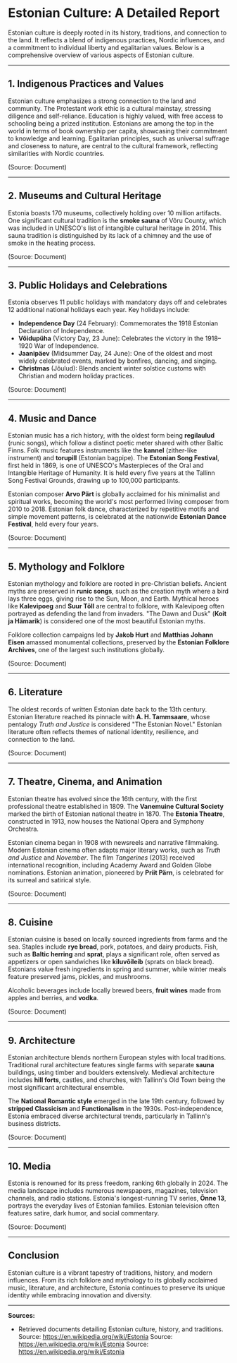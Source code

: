 # Estonian Culture: A Detailed Report

Estonian culture is deeply rooted in its history, traditions, and connection to the land. It reflects a blend of indigenous practices, Nordic influences, and a commitment to individual liberty and egalitarian values. Below is a comprehensive overview of various aspects of Estonian culture.

---

## **1. Indigenous Practices and Values**
Estonian culture emphasizes a strong connection to the land and community. The Protestant work ethic is a cultural mainstay, stressing diligence and self-reliance. Education is highly valued, with free access to schooling being a prized institution. Estonians are among the top in the world in terms of book ownership per capita, showcasing their commitment to knowledge and learning. Egalitarian principles, such as universal suffrage and closeness to nature, are central to the cultural framework, reflecting similarities with Nordic countries. 

(Source: Document)

---

## **2. Museums and Cultural Heritage**
Estonia boasts 170 museums, collectively holding over 10 million artifacts. One significant cultural tradition is the **smoke sauna** of Võru County, which was included in UNESCO's list of intangible cultural heritage in 2014. This sauna tradition is distinguished by its lack of a chimney and the use of smoke in the heating process.

(Source: Document)

---

## **3. Public Holidays and Celebrations**
Estonia observes 11 public holidays with mandatory days off and celebrates 12 additional national holidays each year. Key holidays include:
- **Independence Day** (24 February): Commemorates the 1918 Estonian Declaration of Independence.
- **Võidupüha** (Victory Day, 23 June): Celebrates the victory in the 1918–1920 War of Independence.
- **Jaanipäev** (Midsummer Day, 24 June): One of the oldest and most widely celebrated events, marked by bonfires, dancing, and singing.
- **Christmas** (Jõulud): Blends ancient winter solstice customs with Christian and modern holiday practices.

(Source: Document)

---

## **4. Music and Dance**
Estonian music has a rich history, with the oldest form being **regilaulud** (runic songs), which follow a distinct poetic meter shared with other Baltic Finns. Folk music features instruments like the **kannel** (zither-like instrument) and **torupill** (Estonian bagpipe). The **Estonian Song Festival**, first held in 1869, is one of UNESCO's Masterpieces of the Oral and Intangible Heritage of Humanity. It is held every five years at the Tallinn Song Festival Grounds, drawing up to 100,000 participants.

Estonian composer **Arvo Pärt** is globally acclaimed for his minimalist and spiritual works, becoming the world's most performed living composer from 2010 to 2018. Estonian folk dance, characterized by repetitive motifs and simple movement patterns, is celebrated at the nationwide **Estonian Dance Festival**, held every four years.

(Source: Document)

---

## **5. Mythology and Folklore**
Estonian mythology and folklore are rooted in pre-Christian beliefs. Ancient myths are preserved in **runic songs**, such as the creation myth where a bird lays three eggs, giving rise to the Sun, Moon, and Earth. Mythical heroes like **Kalevipoeg** and **Suur Tõll** are central to folklore, with Kalevipoeg often portrayed as defending the land from invaders. "The Dawn and Dusk" (**Koit ja Hämarik**) is considered one of the most beautiful Estonian myths.

Folklore collection campaigns led by **Jakob Hurt** and **Matthias Johann Eisen** amassed monumental collections, preserved by the **Estonian Folklore Archives**, one of the largest such institutions globally.

(Source: Document)

---

## **6. Literature**
The oldest records of written Estonian date back to the 13th century. Estonian literature reached its pinnacle with **A. H. Tammsaare**, whose pentalogy *Truth and Justice* is considered "The Estonian Novel." Estonian literature often reflects themes of national identity, resilience, and connection to the land.

(Source: Document)

---

## **7. Theatre, Cinema, and Animation**
Estonian theatre has evolved since the 16th century, with the first professional theatre established in 1809. The **Vanemuine Cultural Society** marked the birth of Estonian national theatre in 1870. The **Estonia Theatre**, constructed in 1913, now houses the National Opera and Symphony Orchestra.

Estonian cinema began in 1908 with newsreels and narrative filmmaking. Modern Estonian cinema often adapts major literary works, such as *Truth and Justice* and *November*. The film *Tangerines* (2013) received international recognition, including Academy Award and Golden Globe nominations. Estonian animation, pioneered by **Priit Pärn**, is celebrated for its surreal and satirical style.

(Source: Document)

---

## **8. Cuisine**
Estonian cuisine is based on locally sourced ingredients from farms and the sea. Staples include **rye bread**, pork, potatoes, and dairy products. Fish, such as **Baltic herring** and **sprat**, plays a significant role, often served as appetizers or open sandwiches like **kiluvõileib** (sprats on black bread). Estonians value fresh ingredients in spring and summer, while winter meals feature preserved jams, pickles, and mushrooms.

Alcoholic beverages include locally brewed beers, **fruit wines** made from apples and berries, and **vodka**.

(Source: Document)

---

## **9. Architecture**
Estonian architecture blends northern European styles with local traditions. Traditional rural architecture features single farms with separate **sauna** buildings, using timber and boulders extensively. Medieval architecture includes **hill forts**, castles, and churches, with Tallinn's Old Town being the most significant architectural ensemble.

The **National Romantic style** emerged in the late 19th century, followed by **stripped Classicism** and **Functionalism** in the 1930s. Post-independence, Estonia embraced diverse architectural trends, particularly in Tallinn's business districts.

(Source: Document)

---

## **10. Media**
Estonia is renowned for its press freedom, ranking 6th globally in 2024. The media landscape includes numerous newspapers, magazines, television channels, and radio stations. Estonia's longest-running TV series, **Õnne 13**, portrays the everyday lives of Estonian families. Estonian television often features satire, dark humor, and social commentary.

(Source: Document)

---

## **Conclusion**
Estonian culture is a vibrant tapestry of traditions, history, and modern influences. From its rich folklore and mythology to its globally acclaimed music, literature, and architecture, Estonia continues to preserve its unique identity while embracing innovation and diversity.

--- 

**Sources:**  
- Retrieved documents detailing Estonian culture, history, and traditions.
Source: https://en.wikipedia.org/wiki/Estonia
Source: https://en.wikipedia.org/wiki/Estonia
Source: https://en.wikipedia.org/wiki/Estonia
